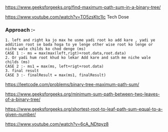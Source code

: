 https://www.geeksforgeeks.org/find-maximum-path-sum-in-a-binary-tree/

https://www.youtube.com/watch?v=TO5zsKtc1Ic
Tech Dose 

### Approach :-  
    1. left and right ka jo max he usme yadi root ko add kare , yadi ye addition root se bada hoga to ye lenge other wise root ko lenge or niche wale childs ko chod denge (ms)
    CASE 1 :- ms = max(max(left,rigt)+root.data,root.data)
    2. Or yadi hum root khud ko lekar Add kare and sath me niche wale childs (ms)
    CASE 2 :- ms1 = max(ms, left+rigt+root.data)
    3. final result
    CASE 3 :- finalResult = max(ms1, finalResult)

https://leetcode.com/problems/binary-tree-maximum-path-sum/

https://www.geeksforgeeks.org/minimum-sum-path-between-two-leaves-of-a-binary-tree/

https://www.geeksforgeeks.org/shortest-root-to-leaf-path-sum-equal-to-a-given-number/

https://www.youtube.com/watch?v=6cA_NDtpyz8